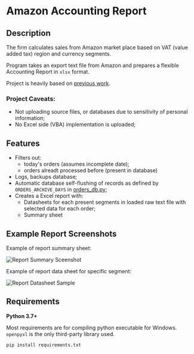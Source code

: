 # Amazon Accounting Report

## Description

The firm calculates sales from Amazon market place based on VAT (value added tax) region and currency segments.

Program takes an export text file from Amazon and prepares a flexible Accounting Report in `xlsx` format.

Project is heavily based on [previous work](https://github.com/yomajo/Amazon-Orders-Parser).

### Project Caveats:

* Not uploading source files, or databases due to sensitivity of personal information;
* No Excel side (VBA) implementation is uploaded;

## Features

* Filters out:
    * today's orders (assumes incomplete date);
    * orders alreadt processed before (present in database)
* Logs, backups database;
* Automatic database self-flushing of records as defined by `ORDERS_ARCHIVE_DAYS` in [orders_db.py](https://github.com/yomajo/Amazon-Accounting-Report/blob/master/Helper%20Files/orders_db.py);
* Creates a Excel report with:
    * Datasheets for each present segments in loaded raw text file with selected data for each order;
    * Summary sheet

## Example Report Screenshots

Example of report summary sheet:

![Report Summary Sceenshot](https://user-images.githubusercontent.com/45366313/85259054-0962de80-b471-11ea-85f1-30500719b90a.JPG)

Example of report data sheet for specific segment:

![Report Datasheet Sample](https://user-images.githubusercontent.com/45366313/85259048-0667ee00-b471-11ea-8772-b02cb091377a.jpg)



## Requirements

**Python 3.7+** 

Most requirements are for compiling python executable for Windows. `openpyxl` is the only third-party library used.

``pip install requirements.txt``
